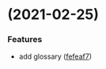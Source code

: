 #  (2021-02-25)


### Features

* add glossary ([fefeaf7](https://github.com/purplequeue/league-guide/commit/fefeaf7161abc08d058cce7482a9bc660b772286))



